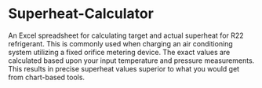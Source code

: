 Superheat-Calculator
====================

An Excel spreadsheet for calculating target and actual superheat for R22 refrigerant.  This is commonly used when charging an air conditioning system utilizing a fixed orifice metering device.  The exact values are calculated based upon your input temperature and pressure measurements.  This results in precise superheat values superior to what you would get from chart-based tools.
